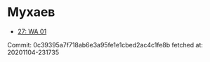# Мухаев
- [27: WA 01](27.md)

Commit: 0c39395a7f718ab6e3a95fe1e1cbed2ac4c1fe8b
 fetched at: 20201104-231735
